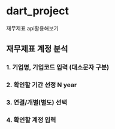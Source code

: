 # dart_project
재무제표 api활용해보기
## 재무제표 계정 분석
### 1. 기업명, 기업코드 입력 (대소문자 구분)
### 2. 확인할 기간 선정 N year
### 3. 연결/개별(별도) 선택
### 4. 확인할 계정 입력
